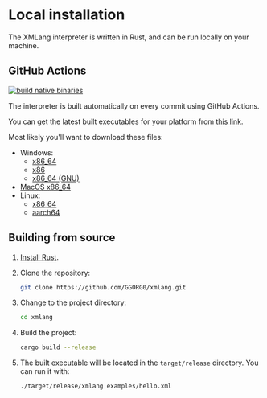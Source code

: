 # Local installation

The XMLang interpreter is written in Rust, and can be run locally on your machine.

## GitHub Actions

[![build native binaries](https://github.com/GGORG0/xmlang/actions/workflows/native.yml/badge.svg)](https://github.com/GGORG0/xmlang/actions/workflows/native.yml)

The interpreter is built automatically on every commit using GitHub Actions.

You can get the latest built executables for your platform from [this link](https://nightly.link/GGORG0/xmlang/workflows/native/master?preview).

Most likely you'll want to download these files:

- Windows:
    - [x86_64](https://nightly.link/GGORG0/xmlang/workflows/native/master/xmlang-x86_64-pc-windows-msvc)
    - [x86](https://nightly.link/GGORG0/xmlang/workflows/native/master/xmlang-i686-pc-windows-msvc)
    - [x86_64 (GNU)](https://nightly.link/GGORG0/xmlang/workflows/native/master/xmlang-x86_64-pc-windows-gnu)
- [MacOS x86_64](https://nightly.link/GGORG0/xmlang/workflows/native/master/xmlang-x86_64-apple-darwin)
- Linux:
    - [x86_64](https://nightly.link/GGORG0/xmlang/workflows/native/master/xmlang-x86_64-unknown-linux-musl)
    - [aarch64](https://nightly.link/GGORG0/xmlang/workflows/native/master/xmlang-aarch64-unknown-linux-gnu)

## Building from source

1. [Install Rust](https://rustup.rs/).
2. Clone the repository:

    ```bash
    git clone https://github.com/GGORG0/xmlang.git
    ```

3. Change to the project directory:

    ```bash
    cd xmlang
    ```

4. Build the project:

    ```bash
    cargo build --release
    ```

5. The built executable will be located in the `target/release` directory.
    You can run it with:

    ```bash
    ./target/release/xmlang examples/hello.xml
    ```
